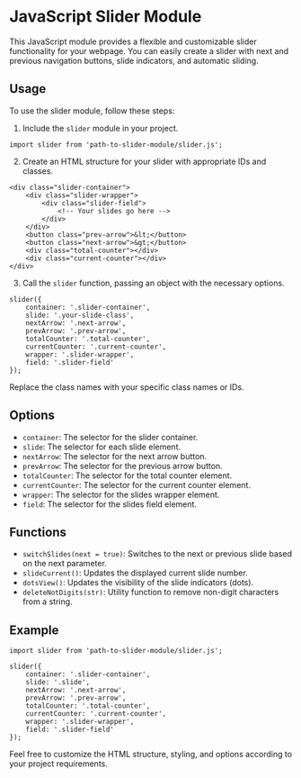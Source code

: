 # JavaScript Slider Module

This JavaScript module provides a flexible and customizable slider functionality for your webpage. You can easily create a slider with next and previous navigation buttons, slide indicators, and automatic sliding.

## Usage

To use the slider module, follow these steps:

1. Include the `slider` module in your project.

```
import slider from 'path-to-slider-module/slider.js';
```
2. Create an HTML structure for your slider with appropriate IDs and classes.

```
<div class="slider-container">
    <div class="slider-wrapper">
        <div class="slider-field">
            <!-- Your slides go here -->
        </div>
    </div>
    <button class="prev-arrow">&lt;</button>
    <button class="next-arrow">&gt;</button>
    <div class="total-counter"></div>
    <div class="current-counter"></div>
</div>
```

3. Call the `slider` function, passing an object with the necessary options.

```
slider({
    container: '.slider-container',
    slide: '.your-slide-class',
    nextArrow: '.next-arrow',
    prevArrow: '.prev-arrow',
    totalCounter: '.total-counter',
    currentCounter: '.current-counter',
    wrapper: '.slider-wrapper',
    field: '.slider-field'
});
```

Replace the class names with your specific class names or IDs.

## Options

* `container`: The selector for the slider container.
* `slide`: The selector for each slide element.
* `nextArrow`: The selector for the next arrow button.
* `prevArrow`: The selector for the previous arrow button.
* `totalCounter`: The selector for the total counter element.
* `currentCounter`: The selector for the current counter element.
* `wrapper`: The selector for the slides wrapper element.
* `field`: The selector for the slides field element.

## Functions

* `switchSlides(next = true)`: Switches to the next or previous slide based on the next parameter.
* `slideCurrent()`: Updates the displayed current slide number.
* `dotsView()`: Updates the visibility of the slide indicators (dots).
* `deleteNotDigits(str)`: Utility function to remove non-digit characters from a string.

## Example

```
import slider from 'path-to-slider-module/slider.js';

slider({
    container: '.slider-container',
    slide: '.slide',
    nextArrow: '.next-arrow',
    prevArrow: '.prev-arrow',
    totalCounter: '.total-counter',
    currentCounter: '.current-counter',
    wrapper: '.slider-wrapper',
    field: '.slider-field'
});
```

Feel free to customize the HTML structure, styling, and options according to your project requirements.